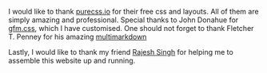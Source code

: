 I would like to thank [purecss.io](https://purecss.io) for their free css and layouts. All of them are simply amazing and professional. Special thanks to John Donahue for [gfm.css](https://github.com/johnmdonahue/git_marked), which I have customised.
One should not forget to thank Fletcher T. Penney for his amazing [multimarkdown](https://github.com/fletcher/MultiMarkdown-4)

Lastly, I would like to thank my friend [Rajesh Singh](https://rajeshrinet.github.io) for helping me to assemble this website up and running.
